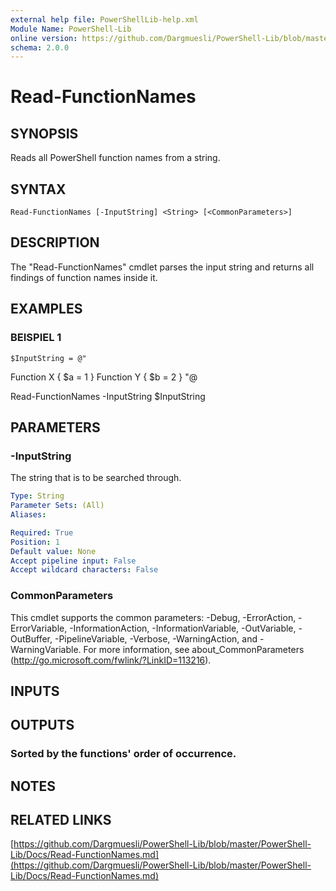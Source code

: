 ```yaml
---
external help file: PowerShellLib-help.xml
Module Name: PowerShell-Lib
online version: https://github.com/Dargmuesli/PowerShell-Lib/blob/master/PowerShell-Lib/Docs/Read-FunctionNames.md
schema: 2.0.0
---
```


# Read-FunctionNames

## SYNOPSIS
Reads all PowerShell function names from a string.

## SYNTAX

```
Read-FunctionNames [-InputString] <String> [<CommonParameters>]
```

## DESCRIPTION
The "Read-FunctionNames" cmdlet parses the input string and returns all findings of function names inside it.

## EXAMPLES

### BEISPIEL 1
```
$InputString = @"
```

Function X {
        $a = 1
    }
    Function Y {
        $b = 2
    }
"@

Read-FunctionNames -InputString $InputString

## PARAMETERS

### -InputString
The string that is to be searched through.

```yaml
Type: String
Parameter Sets: (All)
Aliases:

Required: True
Position: 1
Default value: None
Accept pipeline input: False
Accept wildcard characters: False
```

### CommonParameters
This cmdlet supports the common parameters: -Debug, -ErrorAction, -ErrorVariable, -InformationAction, -InformationVariable, -OutVariable, -OutBuffer, -PipelineVariable, -Verbose, -WarningAction, and -WarningVariable.
For more information, see about_CommonParameters (http://go.microsoft.com/fwlink/?LinkID=113216).

## INPUTS

## OUTPUTS

### Sorted by the functions' order of occurrence.

## NOTES

## RELATED LINKS

[https://github.com/Dargmuesli/PowerShell-Lib/blob/master/PowerShell-Lib/Docs/Read-FunctionNames.md](https://github.com/Dargmuesli/PowerShell-Lib/blob/master/PowerShell-Lib/Docs/Read-FunctionNames.md)

